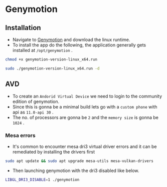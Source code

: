 
# Genymotion

## Installation

* Navigate to [Genymotion](https://www.genymotion.com/product-desktop/download/) and download the linux runtime.
* To install the app do the following, the application generally gets installed at `/opt/genymotion` .
```bash
chmod +x genymotion-version-linux_x64.run

sudo ./genymotion-version-linux_x64.run -d
```

## AVD

* To create an `Andorid Virtual Device` we need to login to the community edition of genymotion.
* Since this is gonna be a minimal build lets go with a `custom phone` with api as `11.0-api 30` .
* The no. of processors are gonna be `2` and the `memory size` is gonna be `1024` .


### Mesa errors

* It's common to encounter mesa dri3 virtual driver errors and it can be remediated by installing the drivers first

```bash
sudo apt update && sudo apt upgrade mesa-utils mesa-vulkan-drivers
```

* Then launching genymotion with the dri3 disabled like below.

```bash
LIBGL_DRI3_DISABLE=1 ./genymotion
```

